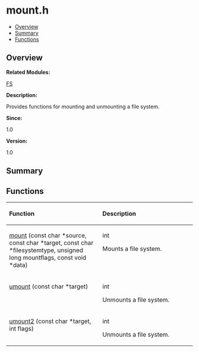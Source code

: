 # mount.h<a name="ZH-CN_TOPIC_0000001054829487"></a>

-   [Overview](#section256411640165628)
-   [Summary](#section1284779574165628)
-   [Functions](#func-members)

## **Overview**<a name="section256411640165628"></a>

**Related Modules:**

[FS](FS.md)

**Description:**

Provides functions for mounting and unmounting a file system. 

**Since:**

1.0

**Version:**

1.0

## **Summary**<a name="section1284779574165628"></a>

## Functions<a name="func-members"></a>

<a name="table1316754193165628"></a>
<table><thead align="left"><tr id="row326734844165628"><th class="cellrowborder" valign="top" width="50%" id="mcps1.1.3.1.1"><p id="p516682408165628"><a name="p516682408165628"></a><a name="p516682408165628"></a>Function</p>
</th>
<th class="cellrowborder" valign="top" width="50%" id="mcps1.1.3.1.2"><p id="p1675035463165628"><a name="p1675035463165628"></a><a name="p1675035463165628"></a>Description</p>
</th>
</tr>
</thead>
<tbody><tr id="row828067816165628"><td class="cellrowborder" valign="top" width="50%" headers="mcps1.1.3.1.1 "><p id="p268019722165628"><a name="p268019722165628"></a><a name="p268019722165628"></a><a href="FS.md#gadaaf1ec8aa37137233fa25d2b3af9fc8">mount</a> (const char *source, const char *target, const char *filesystemtype, unsigned long mountflags, const void *data)</p>
</td>
<td class="cellrowborder" valign="top" width="50%" headers="mcps1.1.3.1.2 "><p id="p1995906307165628"><a name="p1995906307165628"></a><a name="p1995906307165628"></a>int </p>
<p id="p1317463910165628"><a name="p1317463910165628"></a><a name="p1317463910165628"></a>Mounts a file system. </p>
</td>
</tr>
<tr id="row1074510242165628"><td class="cellrowborder" valign="top" width="50%" headers="mcps1.1.3.1.1 "><p id="p742105729165628"><a name="p742105729165628"></a><a name="p742105729165628"></a><a href="FS.md#ga44634cfa8bcc732c29bcdf5822095422">umount</a> (const char *target)</p>
</td>
<td class="cellrowborder" valign="top" width="50%" headers="mcps1.1.3.1.2 "><p id="p241083049165628"><a name="p241083049165628"></a><a name="p241083049165628"></a>int </p>
<p id="p667983442165628"><a name="p667983442165628"></a><a name="p667983442165628"></a>Unmounts a file system. </p>
</td>
</tr>
<tr id="row150843509165628"><td class="cellrowborder" valign="top" width="50%" headers="mcps1.1.3.1.1 "><p id="p724735220165628"><a name="p724735220165628"></a><a name="p724735220165628"></a><a href="FS.md#ga2125a021d10f7a28a66cbc9335ad826f">umount2</a> (const char *target, int flags)</p>
</td>
<td class="cellrowborder" valign="top" width="50%" headers="mcps1.1.3.1.2 "><p id="p1033222173165628"><a name="p1033222173165628"></a><a name="p1033222173165628"></a>int </p>
<p id="p1901605697165628"><a name="p1901605697165628"></a><a name="p1901605697165628"></a>Unmounts a file system. </p>
</td>
</tr>
</tbody>
</table>

